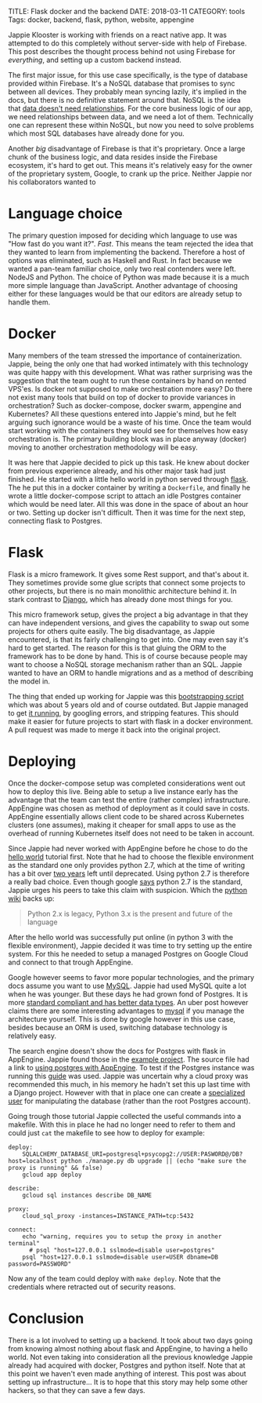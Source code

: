 TITLE: Flask docker and the backend
DATE: 2018-03-11
CATEGORY: tools
Tags: docker, backend, flask, python, website, appengine

Jappie Klooster is working with friends on a react native app.
It was attempted to do this completely without server-side with help of Firebase.
This post describes the thought process behind not using Firebase for
*everything*, and setting up a custom backend instead.

The first major issue, for this use case specifically, is the type of database
provided within Firebase.
It's a NoSQL database that promises to sync between all devices.
They probably mean syncing lazily, it's implied in the docs,
but there is no definitive statement around that.
NoSQL is the idea that [data doesn't need relationships](http://www.monitis.com/blog/cc-in-review-the-key-differences-between-sql-and-nosql-dbs/).
For the core business logic of our app, we need relationships between data,
and we need a lot of them.
Technically one can represent these within NoSQL, but now you need to solve
problems which most SQL databases have already done for you.

Another *big* disadvantage of Firebase is that it's proprietary.
Once a large chunk of the business logic, and data resides inside the Firebase
ecosystem, it's hard to get out.
This means it's relatively easy for the owner of the proprietary system, Google,
to crank up the price.
Neither Jappie nor his collaborators wanted to 

# Language choice
The primary question imposed for deciding which language to use was
"How fast do you want it?".
*Fast*.
This means the team rejected the idea that they wanted to learn from implementing
the backend.
Therefore a host of options was eliminated, such as Haskell and Rust.
In fact because we wanted a pan-team familiar choice,
only two real contenders were left. NodeJS and Python.
The choice of Python was made because it is a much more simple
language than JavaScript.
Another advantage of choosing either for these languages would be that our
editors are already setup to handle them.

# Docker
Many members of the team stressed the importance of containerization.
Jappie, being the only one that had worked intimately with this technology
was quite happy with this development.
What was rather surprising was the suggestion that the team ought to run
these containers by hand on rented VPS'es.
Is docker not supposed to make orchestration more easy?
Do there not exist many tools that build on top of docker to provide variances
in orchestration? Such as docker-compose, docker swarm, appengine and Kubernetes?
All these questions entered into Jappie's mind,
but he felt arguing such ignorance would be a waste of his time.
Once the team would start working with the containers they would see for
themselves how easy orchestration is.
The primary building block was in place anyway (docker) moving to another
orchestration methodology will be easy.

It was here that Jappie decided to pick up this task.
He knew about docker from previous experience already, and his other major task
had just finished.
He started with a little hello world in python served through [flask](http://flask.pocoo.org/).
The he put this in a docker container by writing a `Dockerfile`, and finally
he wrote a little docker-compose script to attach an idle Postgres container
which would be need later.
All this was done in the space of about an hour or two.
Setting up docker isn't difficult.
Then it was time for the next step, connecting flask to Postgres.

# Flask
Flask is a micro framework. 
It gives some Rest support, and that's about it.
They sometimes provide some glue scripts that connect some projects to other
projects, but there is no main monolithic architecture behind it.
In stark contrast to [Django](https://www.djangoproject.com/),
which has already done most things for you.

This micro framework setup, gives the project a big advantage in that they can
have independent versions, and gives the capability to swap out some projects
for others quite easily.
The big disadvantage, as Jappie encountered, is that its fairly challenging to get
into.
One may even say it's hard to get started.
The reason for this is that gluing the ORM to the framework has to be done by
hand.
This is of course because people may want to choose a NoSQL storage mechanism
rather than an SQL.
Jappie wanted to have an ORM to handle migrations and as a method of
describing the model in.

The thing that ended up working for Jappie was this
[bootstrapping script](https://github.com/davidism/basic_flask) which was about
5 years old and of course outdated.
But Jappie managed to get [it running](https://github.com/jappeace/basic_flask),
by googling errors, and stripping features.
This should make it easier for future projects to start with flask in a
docker environment.
A pull request was made to merge it back into the original project.

# Deploying
Once the docker-compose setup was completed considerations went out how to
deploy this live.
Being able to setup a live instance early has the advantage that the team can
test the entire (rather complex) infrastructure.
AppEngine was chosen as method of deployment as it could save in costs.
AppEngine essentially allows client code to be shared
across Kubernetes clusters (one assumes),
making it cheaper for small apps to use as the
overhead of running Kubernetes itself does not need to be taken in account.

Since Jappie had never worked with AppEngine before he chose to do the
[hello world](https://cloud.google.com/python/getting-started/hello-world)
tutorial first.
Note that he had to choose the flexible environment as the standard one only
provides python 2.7, which at the time of writing has a bit over
[two years](https://pythonclock.org/) left until deprecated.
Using python 2.7 is therefore a really bad choice.
Even though google [says](https://cloud.google.com/appengine/docs/the-appengine-environments)
python 2.7 is the standard,
Jappie urges his peers to take this claim with suspicion.
Which the [python wiki](https://wiki.python.org/moin/Python2orPython3) backs up:

> Python 2.x is legacy, Python 3.x is the present and future of the language

After the hello world was successfully put online
(in python 3 with the flexible environment),
Jappie decided it was time to try setting up the entire system.
For this he needed to setup a managed Postgres on Google Cloud and connect to
that trough AppEngine.

Google however seems to favor more popular technologies,
and the primary docs assume you want to use [MySQL](https://cloud.google.com/python/getting-started/using-cloud-sql).
Jappie had used MySQL quite a lot when he was younger.
But these days he had grown fond of Postgres.
It is more
[standard compliant and has better data types](https://www.quora.com/What-are-pros-and-cons-of-PostgreSQL-and-MySQL-With-respect-to-reliability-speed-scalability-and-features).
An uber post however claims there are some interesting advantages
to [mysql](https://eng.uber.com/mysql-migration/) if you manage the architecture
yourself.
This is done by google however in this use case,
besides because an ORM is used, switching database technology is relatively easy.

The search engine doesn't show the docs for Postgres with flask in AppEngine.
Jappie found those in the [example project](https://github.com/GoogleCloudPlatform/python-docs-samples/tree/master/appengine/flexible).
The source file had a link to
[using postgres with AppEngine](https://cloud.google.com/appengine/docs/flexible/python/using-cloud-sql-postgres).
To test if the Postgres instance was running 
this [guide](https://cloud.google.com/sql/docs/postgres/connect-admin-proxy)
was used.
Jappie was uncertain why a cloud proxy was recommended this much,
in his memory he hadn't set this up last time with a Django project.
However with that in place one can create a
[specialized user](https://medium.com/@mohammedhammoud/postgresql-create-user-create-database-grant-privileges-access-aabb2507c0aa)
for manipulating the database (rather than the root Postgres account).

Going trough those tutorial Jappie collected the useful commands into a
makefile. With this in place he had no longer need to refer to them
and could just `cat` the makefile to see how to deploy for example:

```make
deploy:
    SQLALCHEMY_DATABASE_URI=postgresql+psycopg2://USER:PASWORD@/DB?host=localhost python ./manage.py db upgrade || (echo "make sure the proxy is running" && false)
    gcloud app deploy

describe:
    gcloud sql instances describe DB_NAME

proxy:
    cloud_sql_proxy -instances=INSTANCE_PATH=tcp:5432

connect:
    echo "warning, requires you to setup the proxy in another terminal"
      # psql "host=127.0.0.1 sslmode=disable user=postgres"
    psql "host=127.0.0.1 sslmode=disable user=USER dbname=DB password=PASSWORD"
```

Now any of the team could deploy with `make deploy`. Note that the credentials
where retracted out of security reasons.

# Conclusion
There is a lot involved to setting up a backend.
It took about two days going from knowing almost nothing about flask and
AppEngine, to having a hello world.
Not even taking into consideration all the previous knowledge Jappie already
had acquired with docker, Postgres and python itself.
Note that at this point we haven't even made anything of interest.
This post was about setting up infrastructure...
It is to hope that this story may help some other hackers,
so that they can save a few days.
